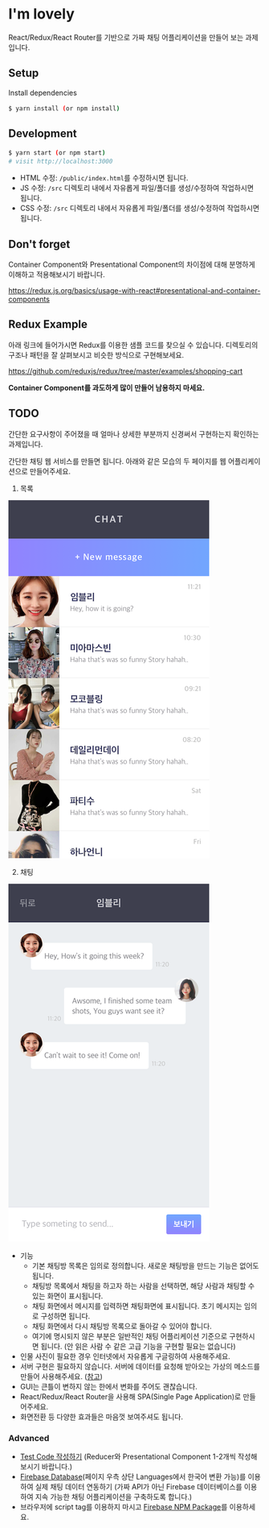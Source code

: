 # I'm lovely

React/Redux/React Router를 기반으로 가짜 채팅 어플리케이션을 만들어 보는 과제입니다.

## Setup

Install dependencies

```sh
$ yarn install (or npm install)
```

## Development

```sh
$ yarn start (or npm start)
# visit http://localhost:3000
```

- HTML 수정: `/public/index.html`를 수정하시면 됩니다.
- JS 수정: `/src` 디렉토리 내에서 자유롭게 파일/폴더를 생성/수정하여 작업하시면 됩니다.
- CSS 수정: `/src` 디렉토리 내에서 자유롭게 파일/폴더를 생성/수정하여 작업하시면 됩니다.

## Don't forget

Container Component와 Presentational Component의 차이점에 대해 분명하게 이해하고 적용해보시기 바랍니다.

https://redux.js.org/basics/usage-with-react#presentational-and-container-components

## Redux Example

아래 링크에 들어가시면 Redux를 이용한 샘플 코드를 찾으실 수 있습니다. 디렉토리의 구조나 패턴을 잘 살펴보시고 비슷한 방식으로 구현해보세요.

https://github.com/reduxjs/redux/tree/master/examples/shopping-cart

**Container Component를 과도하게 많이 만들어 남용하지 마세요.**

## TODO

간단한 요구사항이 주어졌을 때 얼마나 상세한 부분까지 신경써서 구현하는지 확인하는 과제입니다.

간단한 채팅 웹 서비스를 만들면 됩니다.
아래와 같은 모습의 두 페이지를 웹 어플리케이션으로 만들어주세요.

1. 목록

![목록](list.png)

2. 채팅

![채팅](chat.png)

* 기능
    * 기본 채팅방 목록은 임의로 정의합니다. 새로운 채팅방을 만드는 기능은 없어도 됩니다.
    * 채팅방 목록에서 채팅을 하고자 하는 사람을 선택하면, 해당 사람과 채팅할 수 있는 화면이 표시됩니다.
    * 채팅 화면에서 메시지를 입력하면 채팅화면에 표시됩니다. 초기 메시지는 임의로 구성하면 됩니다.
    * 채팅 화면에서 다시 채팅방 목록으로 돌아갈 수 있어야 합니다.
    * 여기에 명시되지 않은 부분은 일반적인 채팅 어플리케이션 기준으로 구현하시면 됩니다. (안 읽은 사람 수 같은 고급 기능을 구현할 필요는 없습니다)
* 인물 사진이 필요한 경우 인터넷에서 자유롭게 구글링하여 사용해주세요.
* 서버 구현은 필요하지 않습니다. 서버에 데이터를 요청해 받아오는 가상의 메소드를 만들어 사용해주세요. ([참고](https://github.com/reduxjs/redux/tree/master/examples/shopping-cart/src/api))
* GUI는 큰틀이 변하지 않는 한에서 변화를 주어도 괜찮습니다.
* React/Redux/React Router을 사용해 SPA(Single Page Application)로 만들어주세요.
* 화면전환 등 다양한 효과들은 마음껏 보여주셔도 됩니다.

### Advanced

* [Test Code 작성하기](https://gitlab.com/vanilla-coding/bootcamp/wiki/blob/master/tdd/test.md) (Reducer와 Presentational Component 1-2개씩 작성해보시기 바랍니다.)
* [Firebase Database](https://firebase.google.com/docs/database/web/start)(페이지 우측 상단 Languages에서 한국어 변환 가능)를 이용하여 실제 채팅 데이터 연동하기 (가짜 API가 아닌 Firebase 데이터베이스를 이용하여 지속 가능한 채팅 어플리케이션을 구축하도록 합니다.)
* 브라우저에 script tag를 이용하지 마시고 [Firebase NPM Package](https://www.npmjs.com/package/firebase)를 이용하세요.